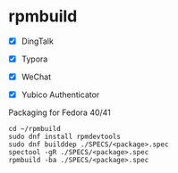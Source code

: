 # rpmbuild



- [x] DingTalk
- [x] Typora
- [x] WeChat
- [x] Yubico Authenticator


Packaging for Fedora 40/41

```shell
cd ~/rpmbuild
sudo dnf install rpmdevtools
sudo dnf builddep ./SPECS/<package>.spec
spectool -gR ./SPECS/<package>.spec
rpmbuild -ba ./SPECS/<package>.spec
```
